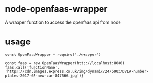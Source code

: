 # node-openfaas-wrapper
A wrapper function to access the openfaas api from node

# usage
```
const OpenFaasWrapper = require('./wrapper')

const faas = new OpenFaasWrapper(http://localhost:8080)
faas.call('functionName', 'https://cdn.images.express.co.uk/img/dynamic/24/590x/DVLA-number-plates-2017-67-new-car-847566.jpg')}
```
